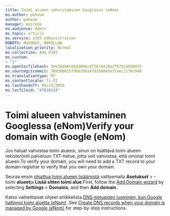 ```yaml
---
title: Toimi alueen vahvistaminen Googlessa (eNom)
ms.author: pebaum
author: pebaum
manager: mnirkhe
ms.audience: Admin
ms.topic: article
ms.service: o365-administration
ROBOTS: NOINDEX, NOFOLLOW
localization_priority: Normal
ms.collection: Adm_O365
ms.custom:
- "1"
ms.openlocfilehash: 34e18db8c68d1666cd72b14418a2f075cb0d8425
ms.sourcegitcommit: 78939b01579b626b147d356045a37aec1170c948
ms.translationtype: MT
ms.contentlocale: fi-FI
ms.lasthandoff: 09/15/2020
ms.locfileid: "47816214"
---
```

# <a name="verify-your-domain-with-google-enom"></a><span data-ttu-id="bb6ce-102">Toimi alueen vahvistaminen Googlessa (eNom)</span><span class="sxs-lookup"><span data-stu-id="bb6ce-102">Verify your domain with Google (eNom)</span></span>

<span data-ttu-id="bb6ce-103">Jos haluat vahvistaa toimi alueesi, sinun on lisättävä toimi alueen rekisteröinti palveluun TXT-tietue, jotta voit vahvistaa, että omistat toimi alueen.</span><span class="sxs-lookup"><span data-stu-id="bb6ce-103">To verify your domain, you will need to add a TXT record to your domain registrar to verify that you own your domain.</span></span> 

<span data-ttu-id="bb6ce-104">Seuraa ensin [ohjattua toimi alueen lisäämistä](https://admin.microsoft.com/Adminportal#/Domains) valitsemalla **Asetukset** \> -toimi **alueet**ja **Lisää sitten toimi alue**.</span><span class="sxs-lookup"><span data-stu-id="bb6ce-104">First, follow the [Add Domain wizard](https://admin.microsoft.com/Adminportal#/Domains) by selecting **Settings** \> **Domains**, and then **Add domain**.</span></span>
  
<span data-ttu-id="bb6ce-105">Katso vaiheittaiset ohjeet artikkelista [DNS-tietueiden luominen, kun Google hallinnoi toimi aluetta (eNom)](https://docs.microsoft.com/microsoft-365/admin/dns/create-dns-records-for-domain-managed-by-google-enom) .</span><span class="sxs-lookup"><span data-stu-id="bb6ce-105">See [Create DNS records when your domain is managed by Google (eNom)](https://docs.microsoft.com/microsoft-365/admin/dns/create-dns-records-for-domain-managed-by-google-enom) for step-by-step instructions.</span></span>